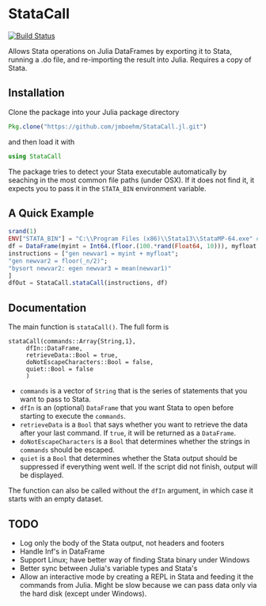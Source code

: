 # StataCall

[![Build Status](https://travis-ci.org/jmboehm/StataCall.jl.svg?branch=master)](https://travis-ci.org/jmboehm/StataCall.jl)

Allows Stata operations on Julia DataFrames by exporting it to Stata, running a .do file, and re-importing the result into Julia. Requires a copy of Stata.

## Installation

Clone the package into your Julia package directory
```julia
Pkg.clone("https://github.com/jmboehm/StataCall.jl.git")
```
and then load it with
```julia
using StataCall
```

The package tries to detect your Stata executable automatically by seaching in the most common file paths (under OSX). If it does not find it, it expects you to pass it in the `STATA_BIN` environment variable.

## A Quick Example

```julia
srand(1)
ENV["STATA_BIN"] = "C:\\Program Files (x86)\\Stata13\\StataMP-64.exe" # this is my location of the Stata executable
df = DataFrame(myint = Int64.(floor.(100.*rand(Float64, 10))), myfloat = rand(Float64, 10))
instructions = ["gen newvar1 = myint + myfloat";
"gen newvar2 = floor(_n/2)";
"bysort newvar2: egen newvar3 = mean(newvar1)"
]
dfOut = StataCall.stataCall(instructions, df)
```

## Documentation

The main function is `stataCall()`. The full form is

```
stataCall(commands::Array{String,1},
     dfIn::DataFrame, 
     retrieveData::Bool = true, 
     doNotEscapeCharacters::Bool = false,
     quiet::Bool = false
     )
```

* `commands` is a vector of `String` that is the series of statements that you want to pass to Stata.
* `dfIn` is an (optional) `DataFrame` that you want Stata to open before starting to execute the `commands`.
* `retrieveData` is a `Bool` that says whether you want to retrieve the data after your last command. If `true`, it will be returned as a `DataFrame`.
* `doNotEscapeCharacters` is a `Bool` that determines whether the strings in `commands` should be escaped.
* `quiet` is a `Bool` that determines whether the Stata output should be suppressed if everything went well. If the script did not finish, output will be displayed.

The function can also be called without the `dfIn` argument, in which case it starts with an empty dataset.

## TODO

* Log only the body of the Stata output, not headers and footers
* Handle Inf's in DataFrame
* Support Linux; have better way of finding Stata binary under Windows
* Better sync between Julia's variable types and Stata's
* Allow an interactive mode by creating a REPL in Stata and feeding it the commands from Julia. Might be slow because we can pass data only via the hard disk (except under Windows).